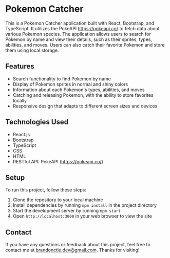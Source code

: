# Pokemon Catcher

This is a Pokemon Catcher application built with React, Bootstrap, and TypeScript. It utilizes the PokeAPI https://pokeapi.co/ to fetch data about various Pokemon species. The application allows users to search for Pokemon by name and view their details, such as their sprites, types, abilities, and moves. Users can also catch their favorite Pokemon and store them using local storage.

## Features

- Search functionality to find Pokemon by name
- Display of Pokemon sprites in normal and shiny colors
- Information about each Pokemon's types, abilities, and moves
- Catching and releasing Pokemon, with the ability to store favorites locally
- Responsive design that adapts to different screen sizes and devices

## Technologies Used

- React.js
- Bootstrap
- TypeScript
- CSS
- HTML
- RESTful API: PokeAPI (https://pokeapi.co/)

## Setup

To run this project, follow these steps:

1. Clone the repository to your local machine
2. Install dependencies by running `npm install` in the project directory
3. Start the development server by running `npm start`
4. Open `http://localhost:3000` in your web browser to view the site

## Contact

If you have any questions or feedback about this project, feel free to contact me at [brandonctle.dev@gmail.com](mailto:brandonctle.dev@gmail.com). Thanks for visiting!
